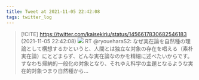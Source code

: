```yaml
---
title: Tweet at 2021-11-05 22:42:08
tags: twitter_log
---
```


> [!CITE] https://twitter.com/kaisekiriu/status/1456617830682546183 (2021-11-05 22:42:08)
> ![](https://twitter.com/kaisekiriu/status/1456617830682546183)
> RT @ryoueharaS2: なぜ実在論を自然種の理論として構想するかというと、人間とは独立な対象の存在を唱える（素朴実在論）にとどまらず、どんな実在論なのかを精細に述べたいからです。すなわち帰納的一般化の対象となり、それゆえ科学の主題となるような実在的対象つまり自然種から…
